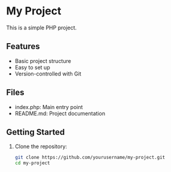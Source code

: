 # My Project

This is a simple PHP project.

## Features

- Basic project structure
- Easy to set up
- Version-controlled with Git

## Files

- index.php: Main entry point
- README.md: Project documentation

## Getting Started

1. Clone the repository:
   ```bash
   git clone https://github.com/yourusername/my-project.git
   cd my-project
